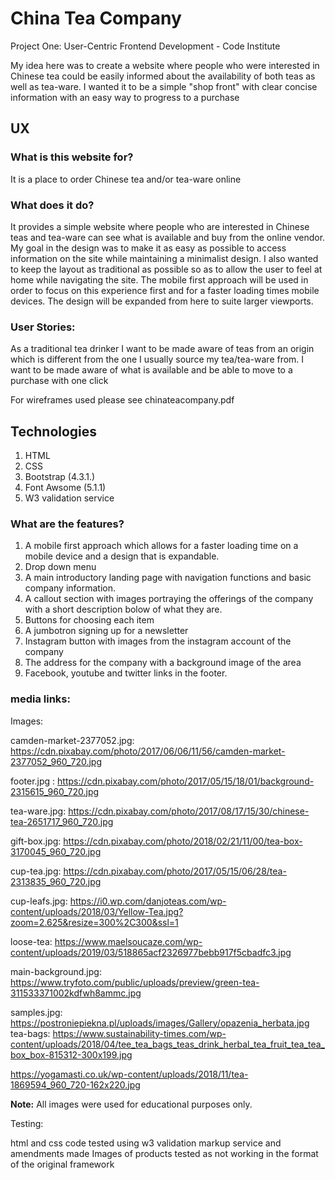 # China Tea Company


Project One: User-Centric Frontend Development - Code Institute

My idea here was to create a website where people who were interested in Chinese tea could be easily informed about the availability of both teas as well as tea-ware. I wanted it to be a simple "shop front" with clear concise information with an easy way to progress to a purchase  
## UX



### What is this website for?

It is a place to order Chinese tea and/or tea-ware online


### What does it do?

It provides a simple website where people who are interested in Chinese teas and tea-ware
can see what is available and buy from the online vendor. My goal in the design was to make it as easy as possible to access information on the site while maintaining a minimalist design.
I also wanted to keep the layout as traditional as possible so as to allow the user to feel at home while navigating the site. The mobile first approach will be used in order to focus on this experience first and for a faster loading times mobile devices. The design will be expanded from here to suite larger viewports.

### User Stories:

As a traditional tea drinker I want to be made aware of teas from an origin which is different from the one I usually source my tea/tea-ware from. I want to be made aware of what is available and be able to move to a purchase with one click




For wireframes used please see chinateacompany.pdf

## Technologies

1. HTML
2. CSS
3. Bootstrap (4.3.1.)
4. Font Awsome (5.1.1)
5. W3 validation service


### What are the features?

1. A mobile first approach which allows for a faster loading time on a mobile device and a design that is expandable.
2. Drop down menu 
3. A main introductory landing page with navigation functions and basic company information.
4. A callout section with images portraying the offerings of the company with a short description bolow of what they are. 
5. Buttons for choosing each item
6. A jumbotron signing up for a newsletter
7. Instagram button with images from the instagram account of the company
8. The address for the company with a background image of the area
9. Facebook, youtube and twitter links in the footer.










### media links:

Images:

camden-market-2377052.jpg: https://cdn.pixabay.com/photo/2017/06/06/11/56/camden-market-2377052_960_720.jpg

footer.jpg : https://cdn.pixabay.com/photo/2017/05/15/18/01/background-2315615_960_720.jpg

tea-ware.jpg: https://cdn.pixabay.com/photo/2017/08/17/15/30/chinese-tea-2651717_960_720.jpg

gift-box.jpg: https://cdn.pixabay.com/photo/2018/02/21/11/00/tea-box-3170045_960_720.jpg

cup-tea.jpg: https://cdn.pixabay.com/photo/2017/05/15/06/28/tea-2313835_960_720.jpg

cup-leafs.jpg: https://i0.wp.com/danjoteas.com/wp-content/uploads/2018/03/Yellow-Tea.jpg?zoom=2.625&resize=300%2C300&ssl=1  

loose-tea: https://www.maelsoucaze.com/wp-content/uploads/2019/03/518865acf2326977bebb917f5cbadfc3.jpg

main-background.jpg: https://www.tryfoto.com/public/uploads/preview/green-tea-311533371002kdfwh8ammc.jpg

samples.jpg: https://postroniepiekna.pl/uploads/images/Gallery/opazenia_herbata.jpg
tea-bags: https://www.sustainability-times.com/wp-content/uploads/2018/04/tee_tea_bags_teas_drink_herbal_tea_fruit_tea_tea_box_box-815312-300x199.jpg

https://yogamasti.co.uk/wp-content/uploads/2018/11/tea-1869594_960_720-162x220.jpg

__Note:__  All images were used for educational purposes only.



Testing:

html and css code tested using w3 validation markup service and amendments made
Images of products tested as not working in the format of the original framework